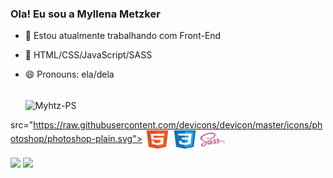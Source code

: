 ### Ola! Eu sou a Myllena Metzker

- 🔭 Estou atualmente trabalhando com Front-End
- 🌱 HTML/CSS/JavaScript/SASS
- 😄 Pronouns: ela/dela

  <div style="display: inline_block"><br>
  <img align="center" alt="Myhtz-PS" height="30" width="40"
src="https://raw.githubusercontent.com/devicons/devicon/master/icons/photoshop/photoshop-plain.svg">
  <img align="center" alt="Myhtz-html" height="30" width="40" src="https://raw.githubusercontent.com/devicons/devicon/2ae2a900d2f041da66e950e4d48052658d850630/icons/html5/html5-original.svg">
  <img align="center" alt="Myhtz-CSS" height="30" width="40" src="https://raw.githubusercontent.com/devicons/devicon/2ae2a900d2f041da66e950e4d48052658d850630/icons/css3/css3-original.svg">
  <img align="center" alt="Myhtz-CSS" height="30" width="40"
src="https://raw.githubusercontent.com/devicons/devicon/master/icons/sass/sass-original.svg">
</div>
  
<div>
  <a href="mailto:designmyhtz@gmail.com" target="_blank"><img src="https://img.shields.io/badge/Gmail-D14836?style=for-the-badge&logo=gmail&logoColor=white" target="_blank"></a>
  <a href="https://www.linkedin.com/in/myllenametzker/" target="_blank"><img src="https://img.shields.io/badge/LinkedIn-0077B5?style=for-the-badge&logo=linkedin&logoColor=white" target="_blank"></a>
</div>
